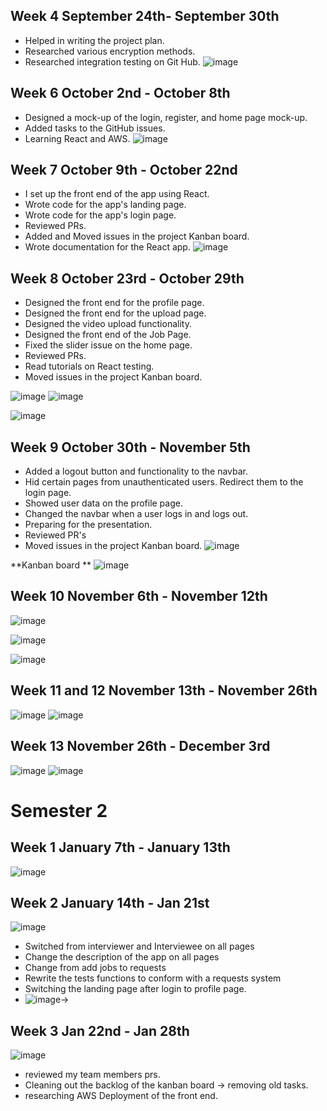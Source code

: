 
## Week 4 September 24th- September 30th
- Helped in writing the project plan.
- Researched various encryption methods.
- Researched integration testing on Git Hub.
![image](https://github.com/COSC-499-W2023/word-chain-exercise-team-12/assets/45835101/c71195a8-eb88-4e68-ac85-578b0e6a7137)


## Week 6 October 2nd - October 8th
- Designed a mock-up of the login, register, and home page mock-up.
- Added tasks to the GitHub issues.
- Learning React and AWS.
![image](https://github.com/COSC-499-W2023/year-long-project-team-12/assets/45835101/bbabee05-3305-427f-b698-85d50cd9d594)

## Week 7 October 9th - October 22nd
- I set up the front end of the app using React.
- Wrote code for the app's landing page.
- Wrote code for the app's login page.
- Reviewed PRs.
- Added and Moved issues in the project Kanban board.
- Wrote documentation for the React app.
![image](https://github.com/COSC-499-W2023/year-long-project-team-12/assets/45835101/f6c9b606-df62-4bc3-8df7-69e2b4c0b71e)


## Week 8 October 23rd - October 29th
- Designed the front end for the profile page.
- Designed the front end for the upload page.
- Designed the video upload functionality.
- Designed the front end of the Job Page.
- Fixed the slider issue on the home page.
- Reviewed PRs.
- Read tutorials on React testing.
- Moved issues in the project Kanban board.

![image](https://github.com/COSC-499-W2023/year-long-project-team-12/assets/45835101/46ff034d-cab2-47a5-b997-d598606cb103)
![image](https://github.com/COSC-499-W2023/year-long-project-team-12/assets/45835101/41d711ae-697c-4442-872f-08cb773f1f36)


![image](https://github.com/COSC-499-W2023/year-long-project-team-12/assets/45835101/67c4e600-d4ff-43dd-8121-f1369d5e266f)


## Week 9 October 30th - November 5th 
- Added a logout button and functionality to the navbar.
- Hid certain pages from unauthenticated users. Redirect them to the login page.
- Showed user data on the profile page.
- Changed the navbar when a user logs in and logs out.
- Preparing for the presentation.
- Reviewed PR's
- Moved issues in the project Kanban board.
![image](https://github.com/COSC-499-W2023/year-long-project-team-12/assets/45835101/f9587ce1-bebd-4d61-bee0-1d1b65cc61d7)

**Kanban board **
![image](https://github.com/COSC-499-W2023/year-long-project-team-12/assets/45835101/f3f24677-7f0b-487d-a552-e839910126a9)




## Week 10 November 6th - November 12th
![image](https://github.com/COSC-499-W2023/year-long-project-team-12/assets/45835101/640bd568-f084-4428-8a6f-9858378c7043)

![image](https://github.com/COSC-499-W2023/year-long-project-team-12/assets/45835101/18c56d90-6e3d-45a5-b117-7bf61d3a6c85)

![image](https://github.com/COSC-499-W2023/year-long-project-team-12/assets/45835101/44d3fd6b-6fd5-4ae1-a640-0b8188bd5214)

## Week 11 and 12 November 13th - November 26th
![image](https://github.com/COSC-499-W2023/year-long-project-team-12/assets/45835101/0f370cae-1e06-4ef9-9271-b1efdfde857b)
![image](https://github.com/COSC-499-W2023/year-long-project-team-12/assets/45835101/4f31c7ff-23a9-4b95-91a7-fb91c3ccaa98)


## Week 13 November 26th - December 3rd
![image](https://github.com/COSC-499-W2023/year-long-project-team-12/assets/45835101/5695d90a-c557-49ac-af1f-6311200c00dd)
![image](https://github.com/COSC-499-W2023/year-long-project-team-12/assets/45835101/02831c88-0b75-497e-a166-48c298c85c2a)

# Semester 2
## Week 1 January 7th - January 13th
![image](https://github.com/COSC-499-W2023/year-long-project-team-12/assets/45835101/bf8bb54c-af7f-4647-bc6b-61d8bf29f05d)

## Week 2 January 14th - Jan 21st 
![image](https://github.com/COSC-499-W2023/year-long-project-team-12/assets/45835101/e750800e-4c62-4280-b807-907744a989d8)
- Switched from interviewer and Interviewee on all pages
- Change the description of the app on all pages
- Change from add jobs to requests
- Rewrite the tests functions to conform with a requests system
- Switching the landing page after login to profile page.
- ![image](https://github.com/COSC-499-W2023/year-long-project-team-12/assets/45835101/49d728e9-560e-44b9-88eb-b9aee72fc045)-> 


## Week 3 Jan 22nd - Jan 28th
![image](https://github.com/COSC-499-W2023/year-long-project-team-12/assets/45835101/cd853c24-7ff6-4d54-85e6-df75af60074a)
- reviewed my team members prs.
- Cleaning out the backlog of the kanban board -> removing old tasks.
- researching AWS Deployment of the front end.

